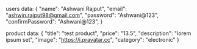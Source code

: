 users data:
{
  "name": "Ashwani Rajput",
  "email": "ashwin.rajput98@gmail.com",
  "password": "Ashwani@123",
  "confirmPassword": "Ashwani@123",
}


product data:
{
    "title": "test product",
    "price": "13.5",
    "description": "lorem ipsum set",
    "image": "https://i.pravatar.cc",
    "category": "electronic"
}